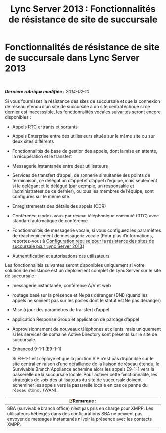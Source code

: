 ﻿---
title: 'Lync Server 2013 : Fonctionnalités de résistance de site de succursale'
TOCTitle: Fonctionnalités de résistance de site de succursale
ms:assetid: 8e3feda5-9a38-4e3c-b808-af29f19c5eb9
ms:mtpsurl: https://technet.microsoft.com/fr-fr/library/Gg398715(v=OCS.15)
ms:contentKeyID: 49298031
ms.date: 05/20/2016
mtps_version: v=OCS.15
ms.translationtype: HT
---

# Fonctionnalités de résistance de site de succursale dans Lync Server 2013

 

_**Dernière rubrique modifiée :** 2014-02-10_

Si vous fournissez la résistance des sites de succursale et que la connexion de réseau étendu d’un site de succursale à un site central échoue si ce dernier est inaccessible, les fonctionnalités vocales suivantes seront encore disponibles :


  - Appels RTC entrants et sortants

  - Appels Enterprise entre des utilisateurs situés sur le même site ou sur deux sites différents

  - Fonctionnalités de base de gestion des appels, dont la mise en attente, la récupération et le transfert

  - Messagerie instantanée entre deux utilisateurs

  - Services de transfert d’appel, de sonnerie simultanée des points de terminaison, de délégation d’appel et d’appel d’équipe, mais seulement si le délégant et le délégué (par exemple, un responsable et l’administrateur de ce dernier), ou tous les membres de l’équipe, sont configurés sur le même site.

  - Enregistrements des détails des appels (CDR)

  - Conférence rendez-vous par réseau téléphonique commuté (RTC) avec standard automatique de conférence

  - Fonctionnalités de messagerie vocale, si vous configurez les paramètres de réacheminement de messagerie vocale (Pour plus d’informations, reportez-vous à [Configuration requise pour la résistance des sites de succursale pour Lync Server 2013](lync-server-2013-branch-site-resiliency-requirements.md).)

  - Authentification et autorisations des utilisateurs

Les fonctionnalités suivantes seront disponibles uniquement si votre solution de résistance est un déploiement complet de Lync Server sur le site de succursale :

  - messagerie instantanée, conférence A/V et web

  - routage basé sur la présence et Ne pas déranger (DND (quand les appels ne sonnent pas sur les postes dont le statut est Ne pas déranger)

  - Mise à jour des paramètres de transfert d’appel

  - application Response Group et application de parcage d’appel

  - Approvisionnement de nouveaux téléphones et clients, mais uniquement si les services de domaine Active Directory sont présents sur le site de succursale.

  - Enhanced 9-1-1 (E9-1-1)
    
    Si E9-1-1 est déployé et que la jonction SIP n’est pas disponible sur le site central en raison d’une défaillance de la liaison de réseau étendu, le Survivable Branch Appliance achemine alors les appels E9-1-1 vers la passerelle de la succursale locale. Pour activer cette fonctionnalité, les stratégies de voix des utilisateurs du site de succursale doivent acheminer les appels vers la passerelle locale en cas de panne du réseau étendu (WAN).

<table>
<thead>
<tr class="header">
<th><img src="images/Gg398920.note(OCS.15).gif" title="note" alt="note" />Remarque :</th>
</tr>
</thead>
<tbody>
<tr class="odd">
<td>SBA (survivable branch office) n’est pas pris en charge pour XMPP. Les utilisateurs hébergés dans des configurations SBA ne peuvent pas envoyer de messages instantanés ni voir la présence avec les contacts XMPP.</td>
</tr>
</tbody>
</table>

